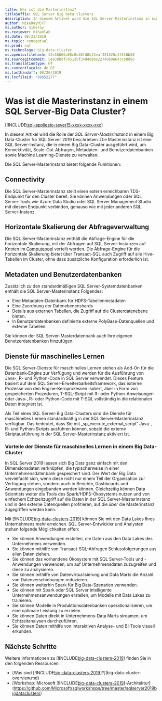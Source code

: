 ```yaml
---
title: Was ist die Masterinstanz?
titleSuffix: SQL Server big data clusters
description: In diesem Artikel wird die SQL Server-Masterinstanz in einem [!INCLUDE[big-data-clusters-2019](../includes/ssbigdataclusters-ver15.md)] beschrieben.
author: MikeRayMSFT
ms.author: mikeray
ms.reviewer: mihaelab
ms.date: 08/21/2019
ms.topic: conceptual
ms.prod: sql
ms.technology: big-data-cluster
ms.openlocfilehash: 42e16066a08c0b30fd8b43eaf481525c4f510b80
ms.sourcegitcommit: 5e838bdf705136f34d4d8b622740b0e643cb8d96
ms.translationtype: HT
ms.contentlocale: de-DE
ms.lasthandoff: 08/20/2019
ms.locfileid: "69652277"
---
```

# <a name="what-is-the-master-instance-in-a-sql-server-big-data-cluster"></a>Was ist die Masterinstanz in einem SQL Server-Big Data Cluster?

[!INCLUDE[tsql-appliesto-ssver15-xxxx-xxxx-xxx](../includes/tsql-appliesto-ssver15-xxxx-xxxx-xxx.md)]

In diesem Artikel wird die Rolle der *SQL Server-Masterinstanz* in einem Big Data-Cluster für SQL Server 2019 beschrieben. Die Masterinstanz ist eine SQL Server-Instanz, die in einem Big Data-Cluster ausgeführt wird, um Konnektivität, Scale-Out-Abfragen, Metadaten- und Benutzerdatenbanken sowie Machine Learning-Dienste zu verwalten.

Die SQL Server-Masterinstanz bietet folgende Funktionen:

## <a name="connectivity"></a>Connectivity

Die SQL Server-Masterinstanz stellt einen extern erreichbaren TDS-Endpunkt für den Cluster bereit. Sie können Anwendungen oder SQL Server-Tools wie Azure Data Studio oder SQL Server Management Studio mit diesem Endpunkt verbinden, genauso wie mit jeder anderen SQL Server-Instanz.

## <a name="scale-out-query-management"></a>Horizontale Skalierung der Abfrageverwaltung

Die SQL Server-Masterinstanz enthält die Abfrage-Engine für die horizontale Skalierung, mit der Abfragen auf SQL Server-Instanzen auf Knoten im [Computepool](concept-compute-pool.md) verteilt werden. Die Abfrage-Engine für die horizontale Skalierung bietet über Transact-SQL auch Zugriff auf alle Hive-Tabellen im Cluster, ohne dass zusätzliche Konfiguration erforderlich ist.

## <a name="metadata-and-user-databases"></a>Metadaten und Benutzerdatenbanken

Zusätzlich zu den standardmäßigen SQL Server-Systemdatenbanken enthält die SQL Server-Masterinstanz Folgendes:

- Eine Metadaten-Datenbank für HDFS-Tabellenmetadaten
- Eine Zuordnung der Datenebenenshards
- Details aus externen Tabellen, die Zugriff auf die Clusterdatenebene bieten.
- In Benutzerdatenbanken definierte externe PolyBase-Datenquellen und externe Tabellen.

Sie können der SQL Server-Masterdatenbank auch Ihre eigenen Benutzerdatenbanken hinzufügen.

## <a name="machine-learning-services"></a>Dienste für maschinelles Lernen

Die SQL Server-Dienste für maschinelles Lernen stehen als Add-On für die Datenbank-Engine zur Verfügung und werden für die Ausführung von Java-, R- und Python-Code in SQL Server verwendet. Dieses Feature basiert auf dem SQL Server-Erweiterbarkeitsframework, das externe Prozesse von den Engine-Kernprozessen isoliert, aber in Form von gespeicherten Prozeduren, T-SQL-Skript mit R- oder Python-Anweisungen oder Java-, R- oder Python-Code mit T-SQL vollständig in die relationalen Daten integriert ist.

Als Teil eines SQL Server-Big Data-Clusters sind die Dienste für maschinelles Lernen standardmäßig in der SQL Server-Masterinstanz verfügbar. Das bedeutet, dass Sie mit „sp_execute_external_script“ Java-, R- und Python-Skripts ausführen können, sobald die externe Skriptausführung in der SQL Server-Masterinstanz aktiviert ist.

### <a name="advantages-of-machine-learning-services-in-a-big-data-cluster"></a>Vorteile der Dienste für maschinelles Lernen in einem Big Data-Cluster

In SQL Server 2019 lassen sich Big Data ganz einfach mit den Dimensionsdaten verknüpfen, die typischerweise in einer Unternehmensdatenbank gespeichert sind. Der Wert der Big Data vervielfacht sich, wenn diese nicht nur einem Teil der Organisation zur Verfügung stehen, sondern auch in Berichte, Dashboards und Anwendungen eingebunden werden können. Gleichzeitig können Data Scientists weiter die Tools des Spark/HDFS-Ökosystems nutzen und von einfachem Echtzeitzugriff auf die Daten in der SQL Server-Masterinstanz und in den externe Datenquellen profitieren, auf die _über_ die Masterinstanz zugegriffen werden kann.

Mit [!INCLUDE[big-data-clusters-2019](../includes/ssbigdataclusters-ver15.md)] können Sie mit den Data Lakes Ihres Unternehmens mehr erreichen. SQL Server-Entwickler und Analysten stehen folgende Möglichkeiten offen:

* Sie können Anwendungen erstellen, die Daten aus den Data Lakes des Unternehmens verwenden.
* Sie können mithilfe von Transact-SQL-Abfragen Schlussfolgerungen aus allen Daten ziehen.
* Sie können das vorhandene Ökosystem mit SQL Server-Tools und -Anwendungen verwenden, um auf Unternehmensdaten zuzugreifen und diese zu analysieren.
* Sie können mithilfe von Datenvirtualisierung und Data Marts die Anzahl von Datenverschiebungen reduzieren.
* Sie können weiterhin Spark für Big Data-Szenarien verwenden.
* Sie können mit Spark oder SQL Server intelligente Unternehmensanwendungen erstellen, um Modelle mit Data Lakes zu trainieren.
* Sie können Modelle in Produktionsdatenbanken operationalisieren, um eine optimale Leistung zu erzielen.
* Sie können Daten direkt in Unternehmens-Data Marts streamen, um Echtzeitanalysen durchzuführen.
* Sie können Daten mithilfe von interaktiven Analyse- und BI-Tools visuell erkunden.

## <a name="next-steps"></a>Nächste Schritte

Weitere Informationen zu [!INCLUDE[big-data-clusters-2019](../includes/ssbigdataclusters-ss-nover.md)] finden Sie in den folgenden Ressourcen:

- [Was sind [!INCLUDE[big-data-clusters-2019](../includes/ssbigdataclusters-ver15.md)]?](big-data-cluster-overview.md)
- [Workshop: Microsoft [!INCLUDE[big-data-clusters-2019](../includes/ssbigdataclusters-ss-nover.md)]-Architektur](https://github.com/Microsoft/sqlworkshops/tree/master/sqlserver2019bigdataclusters)
